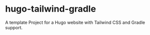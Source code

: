 # hugo-tailwind-gradle
A template Project for a Hugo website with Tailwind CSS and Gradle support. 
